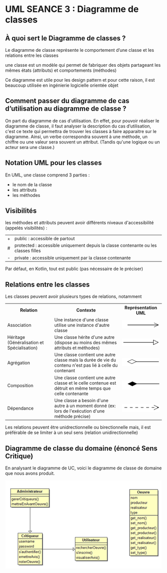 # UML SEANCE 3 : Diagramme de classes

## À quoi sert le Diagramme de classes ?
<p>Le diagramme de classe représente le comportement d’une classe et les relations entre les classes</p>
<p>une classe est un modèle qui permet de fabriquer des objets partageant les mêmes états (attributs) et comportements (méthodes)</p>
<p>Ce diagramme est utile pour les design pattern et pour cette raison, il est beaucoup utilisée en ingénierie logicielle orientée objet</p>
<h2>Comment passer du diagramme de cas d’utilisation au diagramme de classe ? </h2>
<p>On part du diagramme de cas d'utilisation. En effet, pour pouvoir réaliser le diagramme de classe, il faut analyser la description du cas
d’utilisation, c'est ce texte qui permettra de trouver les classes à faire apparaitre sur le diagramme. Ainsi, un verbe correspondra souvent à une
méthode, un chiffre ou une valeur sera souvent un attribut. (Tandis qu'une logique ou un acteur sera une classe.)
<h2> Notation UML pour les classes</h2>
<p>En UML, une classe comprend 3 parties : </p>
<ul>
<li>le nom de la classe</li>
<li>les attributs</li>
<li>les méthodes</li>
</ul>

<h2>Visibilités</h2>
<p>les méthodes et attributs peuvent avoir différents niveaux d'accessibilité (appelés visibilités) : </p>

<table>
<tr>
<td>+</td>
<td>public : accessible de partout</td>
</tr>
<tr>
<td>#</td>
<td>protected : accessible uniquement depuis la classe contenante ou les classes filles</td>
</tr>
<tr>
<td>-</td>
<td>private : accessible uniquement par la classe contenante</td>
</tr>

</table>

<p>Par défaut, en Kotlin, tout est public (pas nécessaire de le préciser) </p>

<h2>Relations entre les classes</h2>
<p>Les classes peuvent avoir plusieurs types de relations, notamment</p>

<table>
<tr>
<th>Relation</th>
<th>Contexte</th>
<th>Représentation UML</th>
</tr>
<tr>
<td>Association</td>
<td>Une instance d'une classe utilise une instance d'autre classe</td>
<td><img src="../img/association.png" alt="association"></td>
</tr>
<tr>
<td>Héritage (Généralisation et Spécialisation)</td>
<td>Une classe hérite d'une autre (dispose au moins des mêmes attributs et méthodes)</td>
<td><img src="../img/heritage.png" alt="heritage"></td>
</tr>
<tr>
<td>Agrégation</td>
<td>Une classe contient une autre classe mais la durée de vie du contenu n'est pas lié à celle du contenant</td>
<td><img src="../img/agregation.png" alt="agregation" ></td>
</tr>
<tr>
<td>Composition </td>
<td>Une classe contient une autre classe et le celle contenue est détruit en même temps que celle contenante</td>
<td><img src="../img/composition.png" alt="compositon"></td>
</tr>
<tr>
<td>Dépendance</td>
<td>Une classe a besoin d'une autre à un moment donné (ex: lors de l'exécution d'une méthode précise)</td>
<td><img src="../img/dependance.png" alt="dependance"></td>
</tr>
</table>
<p>Les relations peuvent être unidrectionnelle ou birectionnelle mais, il est préférable de se limiter à un seul sens (relation unidirectionnelle)</p>

<h2>Diagramme de classe du domaine (énoncé Sens Critique)</h2>
<p>En analysant le diagramme de UC, voici le diagramme de classe de domaine que nous avons produit. </p>

<img src="../img/diagDomaine.png" alt="diagramme de classe" >